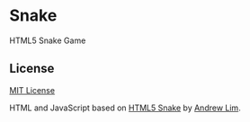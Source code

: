 # Snake

HTML5 Snake Game

## License

[MIT License](LICENSE)

HTML and JavaScript based on [HTML5 Snake](https://github.com/andrew-lim/html5-snake) by [Andrew Lim](https://github.com/andrew-lim).
